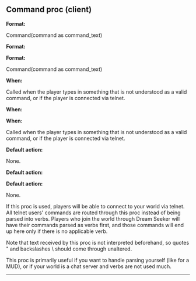 

 Command proc (client)
-----------------------




**Format:** 


 Command(command as command\_text)
 


**Format:** 

**Format:**

 Command(command as command\_text)



**When:** 


 Called when the player types in something that is not understood as a
valid command, or if the player is connected via telnet.
 


**When:** 

**When:**

 Called when the player types in something that is not understood as a
valid command, or if the player is connected via telnet.



**Default action:** 


 None.
 


**Default action:** 

**Default action:**

 None.


 If this proc is used, players will be able to connect to your world via
telnet. All telnet users' commands are routed through this proc instead of
being parsed into verbs. Players who join the world through Dream Seeker
will have their commands parsed as verbs first, and those commands will end
up here only if there is no applicable verb.




 Note that text received by this proc is not interpreted beforehand, so
quotes " and backslashes \ should come through unaltered.




 This proc is primarily useful if you want to handle parsing yourself (like
for a MUD), or if your world is a chat server and verbs are not used much.





---


